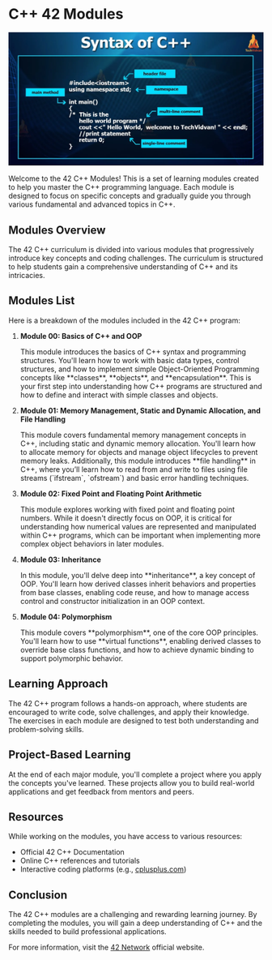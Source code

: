 <h1>C++ 42 Modules</h1>
<!-- <img src="./images.png" alt="logo"> -->
<img src="./Capture.png" alt="logo">
<p>Welcome to the 42 C++ Modules! This is a set of learning modules created to help you master the C++ programming language. Each module is designed to focus on specific concepts and gradually guide you through various fundamental and advanced topics in C++.</p>

<h2>Modules Overview</h2>
<p>The 42 C++ curriculum is divided into various modules that progressively introduce key concepts and coding challenges. The curriculum is structured to help students gain a comprehensive understanding of C++ and its intricacies.</p>

<h2>Modules List</h2>
<p>Here is a breakdown of the modules included in the 42 C++ program:</p>

<ol>
         <li><strong>Module 00: Basics of C++ and OOP</strong>
            <p>This module introduces the basics of C++ syntax and programming structures. You'll learn how to work with basic data types, control structures, and how to implement simple Object-Oriented Programming concepts like **classes**, **objects**, and **encapsulation**. This is your first step into understanding how C++ programs are structured and how to define and interact with simple classes and objects.</p>
        </li>
        <li><strong>Module 01: Memory Management, Static and Dynamic Allocation, and File Handling</strong>
            <p>This module covers fundamental memory management concepts in C++, including static and dynamic memory allocation. You'll learn how to allocate memory for objects and manage object lifecycles to prevent memory leaks. Additionally, this module introduces **file handling** in C++, where you’ll learn how to read from and write to files using file streams (`ifstream`, `ofstream`) and basic error handling techniques.</p>
        </li>
        <li><strong>Module 02: Fixed Point and Floating Point Arithmetic</strong>
            <p>This module explores working with fixed point and floating point numbers. While it doesn't directly focus on OOP, it is critical for understanding how numerical values are represented and manipulated within C++ programs, which can be important when implementing more complex object behaviors in later modules.</p>
        </li>
        <li><strong>Module 03: Inheritance</strong>
            <p>In this module, you'll delve deep into **inheritance**, a key concept of OOP. You'll learn how derived classes inherit behaviors and properties from base classes, enabling code reuse, and how to manage access control and constructor initialization in an OOP context.</p>
        </li>
        <li><strong>Module 04: Polymorphism</strong>
            <p>This module covers **polymorphism**, one of the core OOP principles. You'll learn how to use **virtual functions**, enabling derived classes to override base class functions, and how to achieve dynamic binding to support polymorphic behavior.</p>
        </li>
</ol>

<h2>Learning Approach</h2>
<p>The 42 C++ program follows a hands-on approach, where students are encouraged to write code, solve challenges, and apply their knowledge. The exercises in each module are designed to test both understanding and problem-solving skills.</p>

<h2>Project-Based Learning</h2>
<p>At the end of each major module, you'll complete a project where you apply the concepts you've learned. These projects allow you to build real-world applications and get feedback from mentors and peers.</p>

<h2>Resources</h2>
<p>While working on the modules, you have access to various resources:</p>
<ul>
    <li>Official 42 C++ Documentation</li>
    <li>Online C++ references and tutorials</li>
    <li>Interactive coding platforms (e.g., <a href="https://www.cplusplus.com/" target="_blank">cplusplus.com</a>)</li>
</ul>

<h2>Conclusion</h2>
<p>The 42 C++ modules are a challenging and rewarding learning journey. By completing the modules, you will gain a deep understanding of C++ and the skills needed to build professional applications.</p>

<footer>
    <p>For more information, visit the <a href="https://www.42.fr/en/home" target="_blank">42 Network</a> official website.</p>
</footer>